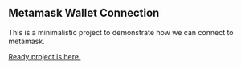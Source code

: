 ## Metamask Wallet Connection

This is a minimalistic project to demonstrate how we can connect to metamask.

[Ready project is here.](https://metamask-wallet-connection.vercel.app/)
